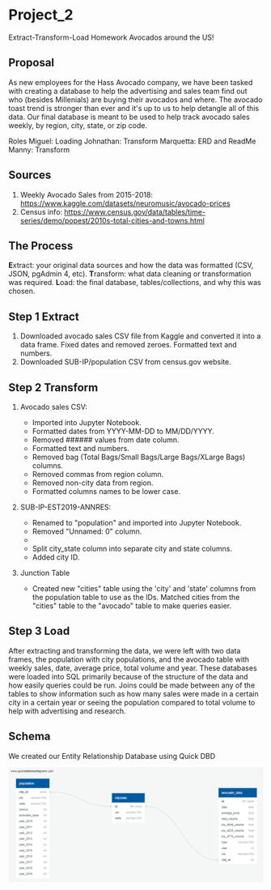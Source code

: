 # Project_2
Extract-Transform-Load Homework
Avocados around the US!

## Proposal
As new employees for the Hass Avocado company, we have been tasked with creating a database to help the advertising and sales team find out who (besides Millenials) are buying their avocados and where. The avocado toast trend is stronger than ever and it's up to us to help detangle all of this data. Our final database is meant to be used to help track avocado sales weekly, by region, city, state, or zip code.

Roles
Miguel: Loading
Johnathan: Transform
Marquetta: ERD and ReadMe
Manny: Transform


## Sources
1. Weekly Avocado Sales from 2015-2018: https://www.kaggle.com/datasets/neuromusic/avocado-prices
2. Census info: https://www.census.gov/data/tables/time-series/demo/popest/2010s-total-cities-and-towns.html 

## The Process
**E**xtract: your original data sources and how the data was formatted (CSV, JSON, pgAdmin 4, etc).
**T**ransform: what data cleaning or transformation was required.
**L**oad: the final database, tables/collections, and why this was chosen.


## Step 1 Extract
1. Downloaded avocado sales CSV file from Kaggle and converted it into a data frame. Fixed dates and removed zeroes. Formatted text and numbers.
2. Downloaded SUB-IP/population CSV from census.gov website. 

## Step 2 Transform
1.	Avocado sales CSV: 
	- Imported into Jupyter Notebook.
	- Formatted dates from YYYY-MM-DD to MM/DD/YYYY. 
	- Removed ###### values from date column. 
	- Formatted text and numbers. 
	- Removed bag (Total Bags/Small Bags/Large Bags/XLarge Bags) columns. 
	- Removed commas from region column. 
	- Removed non-city data from region.
	- Formatted columns names to be lower case.
	
2.	SUB-IP-EST2019-ANNRES:
	- Renamed to "population" and imported into Jupyter Notebook. 
	- Removed "Unnamed: 0" column.
	- 
	- Split city_state column into separate city and state columns.
	- Added city ID. 

3.	Junction Table
	- Created new "cities" table using the 'city' and 'state' columns from the population table to use as the IDs. Matched cities from the "cities" table to the "avocado" table to make 
	queries easier. 

## Step 3 Load
After extracting and transforming the data, we were left with two data frames, the population with city populations, and the avocado table with weekly sales, date, average price, total volume and year. These databases were loaded into SQL primarily because of the structure of the data and how easily queries could be run. Joins could be made between any of the tables to show information such as how many sales were made in a certain city in a certain year or seeing the population compared to total volume to help with advertising and research.

## **Schema**

We created our Entity Relationship Database using Quick DBD

![erd](https://github.com/mannievilla/Project_2/blob/main/QuickDBD-Project%202.png)


